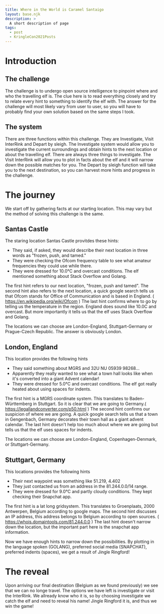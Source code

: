 ```yaml
---
title: Where in the World is Caramel Santaigo
layout: base.njk
description: >
  A short description of page
tags:
  - post
  - KringleCon2021Posts
---
```


# Introduction
## The challenge
The challenge is to undergo open source intelligence to pinpoint where and who the travelling elf is. The clue here is to read everything closely and try to relate every hint to something to identify the elf with. The answer for the challenge will most likely vary from user to user, so you will have to probably find your own solution based on the same steps I took.

## The system
There are three functions within this challenge. They are Investigate, Visit InterRink and Depart by sleigh.
The Investigate system would allow you to investigate the current surroundings and obtain hints to the next location or about the travelling elf. There are always three things to investigate.
The Visit InterRink will allow you to plot in facts about the elf and it will narrow down the possible matches for you.
The Depart by sleigh function will take you to the next destination, so you can harvest more hints and progress in the challenge.

# The journey
We start off by gathering facts at our starting location. This may vary but the method of solving this challenge is the same.
## Santas Castle
The staring location Santas Castle provitdes these hints:
  - They said, if asked, they would describe their next location in three words as "frozen, push, and tamed." 
  - They were checking the Ofcom frequency table to see what amateur frequencies they could use while there.
  - They were dressed for 10.0°C and overcast conditions. The elf mentioned something about Stack Overflow and Golang.
  
The first hint refers to our next location, "frozen, push and tamed".
The second hint also refers to the next location, a quick google search tells us that Ofcom stands for Office of Communication and is based in England. ( https://en.wikipedia.org/wiki/Ofcom )
The last hint confirms where to go by telling us the temperature in the region. England does sound like 10.0C and overcast. But more importantly it tells us that the elf uses Stack Overflow and Golang.

The locations we can choose are London-England, Stuttgart-Germany or Prague-Czech Republic. The answer is obviously London.

## London, England
This location provides the following hints
  - They said something about MGRS and 32U NU 05939 98268... 
  - Apparently they really wanted to see what a town hall looks like when it's converted into a giant Advent calendar! 
  - They were dressed for 5.0°C and overcast conditions. The elf got really heated about using spaces for indents. 

The first hint is a MGRS coordinate system. This translates to Baden-Württemberg in Stuttgart. So it is clear that we are going to Germany.( https://legallandconverter.com/p50.html )
The second hint confirms our suspicion of where we are going. A quick google search tells us that a town in Gengenbach, Germany decorates their town hall as a giant advent calendar.
The last hint doesn't help too much about where we are going but tells us that the elf uses spaces for indents.

The locations we can choose are London-England, Copenhagen-Denmark, or Stuttgart-Germany.

## Stuttgart, Germany
This locations provides the following hints
  - Their next waypoint was something like 51.219, 4.402
  - They just contacted us from an address in the 81.244.0.0/14 range.
  - They were dressed for 9.0°C and partly cloudy conditions. They kept checking their Snapchat app. 

The first hint is a lat long gridsystem. This translates to Groenplaats, 2000 Antwerpen, Belgium according to google maps.
The second hint discusses an IP address, this address belongs to Belgium according to open sources. ( https://whois.domaintools.com/81.244.0.0 )
The last hint doesn't narrow down the location, but the important part here is the snapchat app information.

Now we have enough hints to narrow down the possibilities. By plotting in the language spoken (GOLANG), preferred social media (SNAPCHAT), preferred indents (spaces), we get a result of Jingle Ringford!

# The reveal
Upon arriving our final destination (Belgium as we found previously) we see that we can no longe travel. The options we have left is investigate or visit the InterRink. We allready know who it is, so by choosing investigate we catch the elf and need to reveal his name! Jingle Ringford it is, and thus we win the game!
